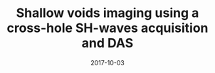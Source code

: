 ---
title: "Shallow voids imaging using a cross-hole SH-waves acquisition and DAS"
collection: talks
type: "Seminar"
permalink: /talks/2017-10-03-Stanford.md
venue: "SEP Seminar"
date: 2017-10-03
location: "Stanford, California"
---